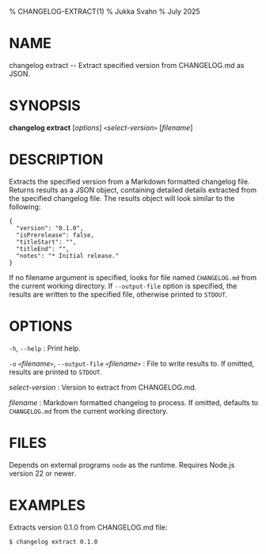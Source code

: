 % CHANGELOG-EXTRACT(1)
% Jukka Svahn
% July 2025

# NAME

changelog extract -- Extract specified version from CHANGELOG.md as JSON.

# SYNOPSIS

**changelog extract** [*options*] `<`*select-version*`>` [*filename*]

# DESCRIPTION

Extracts the specified version from a Markdown formatted changelog file.
Returns results as a JSON object, containing detailed details extracted from
the specified changelog file. The results object will look similar to the
following:

    {
      "version": "0.1.0",
      "isPrerelease": false,
      "titleStart": "",
      "titleEnd": "",
      "notes": "* Initial release."
    }

If no filename argument is specified, looks for file named `CHANGELOG.md` from
the current working directory. If `--output-file` option is specified, the
results are written to the specified file, otherwise printed to `STDOUT`.

# OPTIONS

`-h`, `--help`
: Print help.

`-o` `<`*filename*`>`, `--output-file` `<`*filename*`>`
: File to write results to. If omitted, results are printed to `STDOUT`.

*select-version*
: Version to extract from CHANGELOG.md.

*filename*
: Markdown formatted changelog to process. If omitted, defaults to
`CHANGELOG.md` from the current working directory.

# FILES

Depends on external programs `node` as the runtime. Requires Node.js version 22
or newer.

# EXAMPLES

Extracts version 0.1.0 from CHANGELOG.md file:

    $ changelog extract 0.1.0
